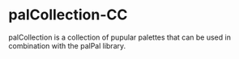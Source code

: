 # palCollection-CC
palCollection is a collection of pupular palettes that can be used in combination with the palPal library.
